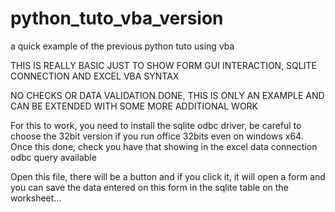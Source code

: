 # python_tuto_vba_version
a quick example of the previous python tuto using vba

THIS IS REALLY BASIC JUST TO SHOW FORM GUI INTERACTION, SQLITE CONNECTION AND EXCEL VBA SYNTAX

NO CHECKS OR DATA VALIDATION DONE, THIS IS ONLY AN EXAMPLE AND CAN BE EXTENDED WITH SOME MORE ADDITIONAL WORK

For this to work, you need to install the sqlite odbc driver, be careful to choose the 32bit version if you run office 32bits even on windows x64. Once this done, check you have that showing in the excel data connection odbc query available

Open this file, there will be a button and if you click it, it will open a form and you can save the data entered on this form in the sqlite table on the worksheet...
